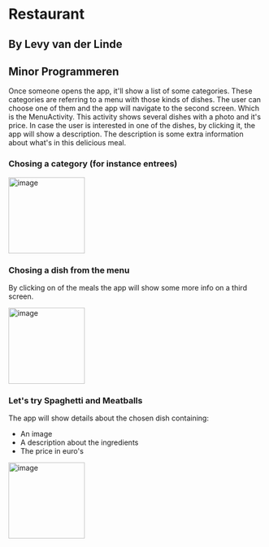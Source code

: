 # Restaurant
## By Levy van der Linde 
## Minor Programmeren

Once someone opens the app, it'll show a list of some categories. These categories are referring to a menu 
with those kinds of dishes.
The user can choose one of them and the app will navigate to the second screen. Which is the MenuActivity. 
This activity shows several dishes with a photo and it's price. In case the user is interested in one of the dishes, by clicking it, 
the app will show a description. The description is some extra information about what's in this delicious meal. 

### Chosing a category (for instance entrees)
<img width="150" alt="image" src="https://user-images.githubusercontent.com/47352487/58552703-58f5bd00-8213-11e9-9e91-0abbc52b2ba7.png">

### Chosing a dish from the menu
By clicking on of the meals the app will show some more info on a third screen.

<img width="150" alt="image" src="https://user-images.githubusercontent.com/47352487/58552785-86426b00-8213-11e9-930e-6ce49267262a.png">

### Let's try Spaghetti and Meatballs
The app will show details about the chosen dish containing:
- An image
- A description about the ingredients
- The price in euro's 

<img width="150" alt="image" src="https://user-images.githubusercontent.com/47352487/58552858-ad993800-8213-11e9-88dc-84c248acdda9.png">
